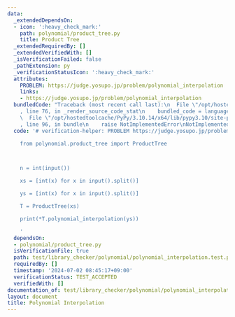 ```yaml
---
data:
  _extendedDependsOn:
  - icon: ':heavy_check_mark:'
    path: polynomial/product_tree.py
    title: Product Tree
  _extendedRequiredBy: []
  _extendedVerifiedWith: []
  _isVerificationFailed: false
  _pathExtension: py
  _verificationStatusIcon: ':heavy_check_mark:'
  attributes:
    PROBLEM: https://judge.yosupo.jp/problem/polynomial_interpolation
    links:
    - https://judge.yosupo.jp/problem/polynomial_interpolation
  bundledCode: "Traceback (most recent call last):\n  File \"/opt/hostedtoolcache/PyPy/3.10.14/x64/lib/pypy3.10/site-packages/onlinejudge_verify/documentation/build.py\"\
    , line 76, in _render_source_code_stat\n    bundled_code = language.bundle(\n\
    \  File \"/opt/hostedtoolcache/PyPy/3.10.14/x64/lib/pypy3.10/site-packages/onlinejudge_verify/languages/python.py\"\
    , line 96, in bundle\n    raise NotImplementedError\nNotImplementedError\n"
  code: '# verification-helper: PROBLEM https://judge.yosupo.jp/problem/polynomial_interpolation

    from polynomial.product_tree import ProductTree



    n = int(input())

    xs = [int(x) for x in input().split()]

    ys = [int(x) for x in input().split()]

    T = ProductTree(xs)

    print(*T.polynomial_interpolation(ys))

    '
  dependsOn:
  - polynomial/product_tree.py
  isVerificationFile: true
  path: test/library_checker/polynomial/polynomial_interpolation.test.py
  requiredBy: []
  timestamp: '2024-07-02 08:45:17+09:00'
  verificationStatus: TEST_ACCEPTED
  verifiedWith: []
documentation_of: test/library_checker/polynomial/polynomial_interpolation.test.py
layout: document
title: Polynomial Interpolation
---
```

